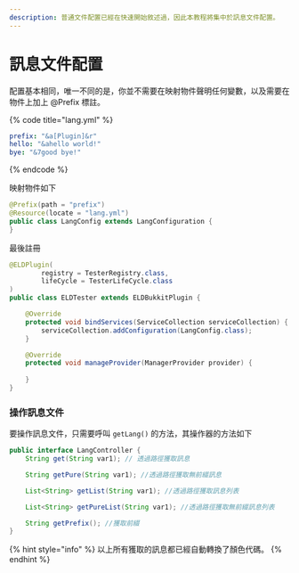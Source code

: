 ```yaml
---
description: 普通文件配置已經在快速開始敘述過，因此本教程將集中於訊息文件配置。
---
```


# 訊息文件配置

配置基本相同，唯一不同的是，你並不需要在映射物件聲明任何變數，以及需要在物件上加上 @Prefix 標註。

{% code title="lang.yml" %}
```yaml
prefix: "&a[Plugin]&r"
hello: "&ahello world!"
bye: "&7good bye!"
```
{% endcode %}

映射物件如下

```java
@Prefix(path = "prefix")
@Resource(locate = "lang.yml")
public class LangConfig extends LangConfiguration {
}
```

最後註冊

```java
@ELDPlugin(
        registry = TesterRegistry.class,
        lifeCycle = TesterLifeCycle.class
)
public class ELDTester extends ELDBukkitPlugin {

    @Override
    protected void bindServices(ServiceCollection serviceCollection) {
        serviceCollection.addConfiguration(LangConfig.class);
    }

    @Override
    protected void manageProvider(ManagerProvider provider) {
        
    }
}
```

### 操作訊息文件 <a href="#operate-lang" id="operate-lang"></a>

要操作訊息文件，只需要呼叫 `getLang()` 的方法，其操作器的方法如下

```java
public interface LangController {
    String get(String var1); // 透過路徑獲取訊息

    String getPure(String var1); //透過路徑獲取無前綴訊息

    List<String> getList(String var1); //透過路徑獲取訊息列表

    List<String> getPureList(String var1); //透過路徑獲取無前綴訊息列表

    String getPrefix(); //獲取前綴
}

```

{% hint style="info" %}
以上所有獲取的訊息都已經自動轉換了顏色代碼。
{% endhint %}
